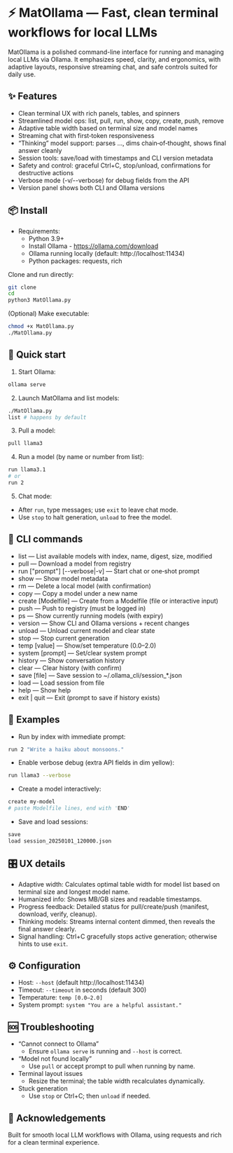 # ⚡ MatOllama — Fast, clean terminal workflows for local LLMs
MatOllama is a polished command-line interface for running and managing local LLMs via Ollama. It emphasizes speed, clarity, and ergonomics, with adaptive layouts, responsive streaming chat, and safe controls suited for daily use.

## ✨ Features
- Clean terminal UX with rich panels, tables, and spinners
- Streamlined model ops: list, pull, run, show, copy, create, push, remove
- Adaptive table width based on terminal size and model names
- Streaming chat with first‑token responsiveness
- “Thinking” model support: parses …, dims chain‑of‑thought, shows final answer cleanly
- Session tools: save/load with timestamps and CLI version metadata
- Safety and control: graceful Ctrl+C, stop/unload, confirmations for destructive actions
- Verbose mode (-v/--verbose) for debug fields from the API
- Version panel shows both CLI and Ollama versions

## 📦 Install
- Requirements:
  - Python 3.9+
  - Install Ollama - https://ollama.com/download
  - Ollama running locally (default: http://localhost:11434)
  - Python packages: requests, rich

Clone and run directly:
```bash
git clone 
cd 
python3 MatOllama.py
```

(Optional) Make executable:
```bash
chmod +x MatOllama.py
./MatOllama.py
```

## 🚀 Quick start
1) Start Ollama:
```bash
ollama serve
```

2) Launch MatOllama and list models:
```bash
./MatOllama.py
list # happens by default
```

3) Pull a model:
```bash
pull llama3
```

4) Run a model (by name or number from list):
```bash
run llama3.1
# or
run 2
```

5) Chat mode:
- After `run`, type messages; use `exit` to leave chat mode.
- Use `stop` to halt generation, `unload` to free the model.

## 🧰 CLI commands
- list — List available models with index, name, digest, size, modified
- pull  — Download a model from registry
- run  ["prompt"] [--verbose|-v] — Start chat or one‑shot prompt
- show  — Show model metadata
- rm  — Delete a local model (with confirmation)
- copy   — Copy a model under a new name
- create  [Modelfile] — Create from a Modelfile (file or interactive input)
- push  — Push to registry (must be logged in)
- ps — Show currently running models (with expiry)
- version — Show CLI and Ollama versions + recent changes
- unload — Unload current model and clear state
- stop — Stop current generation
- temp [value] — Show/set temperature (0.0–2.0)
- system [prompt] — Set/clear system prompt
- history — Show conversation history
- clear — Clear history (with confirm)
- save [file] — Save session to ~/.ollama_cli/session_*.json
- load  — Load session from file
- help — Show help
- exit | quit — Exit (prompt to save if history exists)

## 🧪 Examples
- Run by index with immediate prompt:
```bash
run 2 "Write a haiku about monsoons."
```

- Enable verbose debug (extra API fields in dim yellow):
```bash
run llama3 --verbose
```

- Create a model interactively:
```bash
create my-model
# paste Modelfile lines, end with 'END'
```

- Save and load sessions:
```bash
save
load session_20250101_120000.json
```

## 🎛️ UX details
- Adaptive width: Calculates optimal table width for model list based on terminal size and longest model name.
- Humanized info: Shows MB/GB sizes and readable timestamps.
- Progress feedback: Detailed status for pull/create/push (manifest, download, verify, cleanup).
- Thinking models: Streams internal content dimmed, then reveals the final answer clearly.
- Signal handling: Ctrl+C gracefully stops active generation; otherwise hints to use `exit`.

## ⚙️ Configuration
- Host: `--host` (default http://localhost:11434)
- Timeout: `--timeout` in seconds (default 300)
- Temperature: `temp [0.0–2.0]`
- System prompt: `system "You are a helpful assistant."`

## 🆘 Troubleshooting
- “Cannot connect to Ollama”
  - Ensure `ollama serve` is running and `--host` is correct.
- “Model not found locally”
  - Use `pull` or accept prompt to pull when running by name.
- Terminal layout issues
  - Resize the terminal; the table width recalculates dynamically.
- Stuck generation
  - Use `stop` or Ctrl+C; then `unload` if needed.

## 🙏 Acknowledgements
Built for smooth local LLM workflows with Ollama, using requests and rich for a clean terminal experience.
